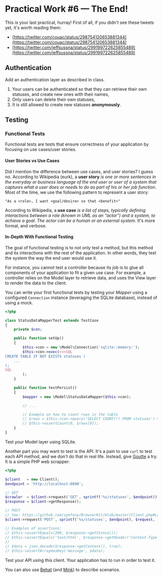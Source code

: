 Practical Work #6 — The End!
============================

This is your last practical, hurray!
First of all, if you didn't see these tweets yet, it's worth reading them:

* [https://twitter.com/couac/status/298754120653881344](https://twitter.com/couac/status/298754120653881344)
* [https://twitter.com/jeffsussna/status/299199722625855489](https://twitter.com/jeffsussna/status/299199722625855489)


Authentication
--------------

Add an authentication layer as described in class.

1. Your users can be authenticated so that they can retrieve their own statuses,
   and create new ones with their names,
2. Only users can delete their own statuses,
3. It is still allowed to create new statuses **anonymously**.


Testing
-------

### Functional Tests

Functional tests are tests that ensure correctness of your application by
focusing on use cases/user stories.

#### User Stories vs Use Cases

Did I mention the difference between use cases, and user stories? I guess no.
According to Wikipedia (eurk), a **user story** _is one or more sentences in the
everyday or business language of the end user or user of a system that captures
what a user does or needs to do as part of his or her job function_. Most of the
time, we use the following pattern to represent a user story:

    "As a <role>, I want <goal/desire> so that <benefit>"

According to Wikipedia, a **use case** _is a list of steps, typically defining
interactions between a role (known in UML as an "actor") and a system, to
achieve a goal. The actor can be a human or an external system._ It's more
formal, and verbose.

#### In-Depth With Functional Testing

The goal of functional testing is to not only test a method, but this method
and its interactions with the rest of the application. In other words, they
test the system the way the end user would use it.

For instance, you cannot test a controller because its job is to glue all
components of your application to fit a given use case. For example, a
controller relies on the Model layer to retrieve data, and uses the View layer
to render the data to the client.

You can write your first functional tests by testing your _Mapper_ using a
configured `Connection` instance (leveraging the SQLite database), instead of
using a mock.

``` php
<?php

class StatusDataMapperTest extends TestCase
{
    private $con;

    public function setUp()
    {
        $this->con = new \Model\Connection('sqlite::memory:');
        $this->con->exec(<<<SQL
CREATE TABLE IF NOT EXISTS statuses (
    ...
);
SQL
        );
    }

    public function testPersist()
    {
        $mapper = new \Model\StatusDataMapper($this->con);

        // ...

        // Example on how to count rows in the table
        // $rows = $this->con->query('SELECT COUNT(*) FROM statuses')->fetch(\PDO::FETCH_NUM);
        // $this->assertCount(0, $rows[0]);
    }
}
```

Test your Model layer using SQLite.

Another part you may want to test is the API. It's a pain to use `curl` to test
each API method, and we don't do that in real life. Instead, give
[Goutte](https://github.com/fabpot/Goutte) a try. It is a simple PHP web
scrapper:

``` php
<?php

$client   = new Client();
$endpoint = 'http://localhost:8090';

// GET
$crawler  = $client->request('GET', sprintf('%s/statuses', $endpoint));
$response = $client->getResponse();

// POST
// See: https://github.com/symfony/BrowserKit/blob/master/Client.php#L242
$client->request('POST', sprintf('%s/statuses', $endpoint), $request, [], $headers, $content);

// Examples of assertions:
// $this->assertEquals(200, $response->getStatus());
// $this->assertEquals('text/html', $response->getHeader('Content-Type'));
//
// $data = json_decode($response->getContent(), true);
// $this->assertArrayHasKey('message', $data);
```

Test your API using this client. Your application has to run in order to test it.

You can also use [Behat](http://behat.org/) (and
[Mink](http://docs.behat.org/cookbook/behat_and_mink.html)) to describe
scenarios.
